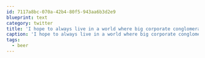 ```yaml
---
id: 7117a8bc-070a-42b4-80f5-943aa6b3d2e9
blueprint: text
category: twitter
title: 'I hope to always live in a world where big corporate conglomerates can still get owned by a $3.99 #beer.'
caption: 'I hope to always live in a world where big corporate conglomerates can still get owned by a $3.99 <span class="hashtag hashtag_local">#<a href="http://tweettemp.darylchymko.ca/?tag=beer">beer</a>.'
tags:
  - beer
---
```


